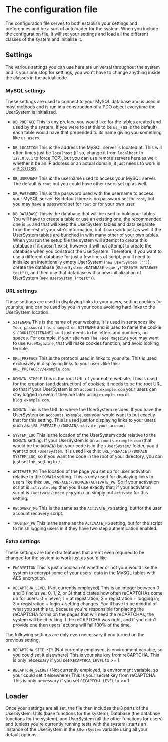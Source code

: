 # The configuration file
The configuration file serves to both establish your settings and preferences and be a sort of autoloader for the system.
When you include the configuration file, it will set your settings and load all the different classes of the system and initialize it.


## Settings
The various settings you can use here are universal throughout the system and is your one stop for settings, you won't have to change anything inside the classes in the actual code.

### MySQL settings
These settings are used to connect to your MySQL database and is used in most methods and is run in a construction of a PDO object everytime the UserSystem is initialized.

- `DB_PREFACE` This is any preface you would like for the tables created and used by the system.
If you were to set this to be `us_` (as is the default) each table would have that prepended to its name giving you something like `us_users`.

- `DB_LOCATION` This is the address the MySQL server is located at. This will often times just be `localhost` (if so, change it from `localhost` to `127.0.0.1` to force TCP), but you can use remote servers here as well; whether it be an IP address or an actual domain, it just needs to work in a [PDO DSN](http://php.net/manual/en/pdo.construct.php).

- `DB_USERNAME` This is the username used to access your MySQL server. The default is `root` but you could have other users set up as well.

- `DB_PASSWORD` This is the password used with the username to access your MySQL server. By default there is no password set for `root`, but you may have a password set for `root` or for your own user.

- `DB_DATABASE` This is the database that will be used to hold your tables. You will have to create a table or use an existing one, the recommended one is `us` and that will keep the UserSystem tables and data separate from the rest of your site's information, but it can work just as well if the UserSystem tables are bunched in with many other of your own tables. When you run the setup file the system will attempt to create this database if it doesn't exist; however it will not attempt to create the database when you construct the UserSystem. Therefore, if you want to use a different database for just a few lines of script, you'll need to initialize an intentionally empty UserSystem (`new UserSystem ("")`), create the database (`$UserSystem->DATABASE->query("CREATE DATABASE test")`), and then use that database with a new initialization of UserSystem (`new UserSystem ("test")`).

### URL settings
These settings are used in displaying links to your users, setting cookies for your site, and can be used by you in your code avoiding hard links to the UserSystem location.

- `SITENAME` This is the name of your website, it is used in sentences like `Your password has changed on SITENAME` and is used to name the cookie `$_COOKIE[SITENAME]` so it just needs to be letters and numbers, no spaces. For example, if your site was `The Face Magazine` you may want to use `FaceMagazine`, that will make cookies function, and avoid looking terrible.

- `URL_PREFACE` This is the protocol used in links to your site. This is used exclusively in displaying links to your users like this: `URL_PREFACE://example.com`.

- `DOMAIN_SIMPLE` This is the root URL of your entire website. This is used for the creation (and destruction) of cookies; it needs to be the root URL so that if your UserSystem is on `accounts.example.com` your users can stay logged in even if they are later using `example.com` or `blog.example.com`.

- `DOMAIN` This is the URL to where the UserSystem resides. If you have the UserSystem on `accounts.example.com` your would want to put exactly that for this setting. This is used just for displaying links to your users such as: `URL_PREFACE://DOMAIN/activate-your-account`.

- `SYSTEM_LOC` This is the location of the UserSystem code relative to the `DOMAIN` setting. If your UserSystem is on `accounts.example.com` (that would be the `DOMAIN`) but your code is in the `/UserSystem/` folder, you'd want to put `/UserSystem`. It is used like this: `URL_PREFACE://DOMAIN SYSTEM_LOC`, so if you want the code in the root of your directory, you can just set this setting to `/`.

- `ACTIVATE_PG` The location of the page you set up for user activation relative to the `DOMAIN` setting. This is only used for displaying links to users like this: `URL_PREFACE://DOMAIN/ACTIVATE_PG`. So if your activation script is `activate.php` then you'll use exactly that; if your activation script is `/activate/index.php` you can simply put `activate` for this setting.

- `RECOVERY_PG` This is the same as the `ACTIVATE_PG` setting, but for the user account recovery script.

- `TWOSTEP_PG` This is the same as the `ACTIVATE_PG` setting, but for the script to finish logging users in if they have two step authentication enabled.

### Extra settings
These settings are for extra features that aren't even required to be changed for the system to work just as you'd like

- `ENCRYPTION` This is just a boolean of whether or not your would like the system to encrypt some of your users' data in the MySQL tables with AES encryption.

- `RECAPTCHA_LEVEL` (Not currently employed) This is an integer between 0 and 3 (inclusive: 0, 1, 2, or 3) that dictates how often reCAPTCHAs come up for users. 0 = never; 1 = at registration; 2 = registration + logging in; 3 = registration + login + setting changes. You'll have to be mindful of what you set this to, because you're responsible for placing the reCAPTCHA forms on the pages that will need the reCAPTCHAs, the system will be checking if the reCAPTCHA was right, and if you didn't provide one then users' actions will fail 100% of the time.

The following settings are only even necessary if you turned on the previous setting.

- `RECAPTCHA_SITE_KEY` (Not currently employed, is environment variable, so you could set it elsewhere) This is your site key from reCAPTCHA. This is only necessary if you set `RECAPTHCA_LEVEL` to >= 1.

- `RECAPTCHA_SECRET` (Not currently employed, is environment variable, so your could set it elsewhere) This is your secret key from reCAPTCHA. This is only necessary if you set `RECAPTCHA_LEVEL` to >= 1.

## Loader
Once your settings are all set, the file then includes the 3 parts of the UserSystem: Utils (base functions for the system), Database (the database functions for the system), and UserSystem (all the other functions for users) and (unless you're currently running tests with the system) starts an instance of the UserSystem in the `$UserSystem` variable using all your default options.